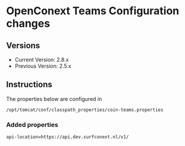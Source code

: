 # OpenConext Teams Configuration changes

## Versions
 - Current Version: 2.8.x
 - Previous Version: 2.5.x

## Instructions

The properties below are configured in

    /opt/tomcat/conf/classpath_properties/coin-teams.properties

### Added properties

    api-location=https://api.dev.surfconext.nl/v1/
